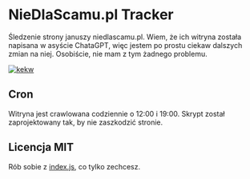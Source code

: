 # NieDlaScamu.pl Tracker
Śledzenie strony januszy niedlascamu.pl.
Wiem, że ich witryna została napisana w asyście ChataGPT, więc jestem po prostu ciekaw dalszych zmian na niej. Osobiście, nie mam z tym żadnego problemu.

[![kekw](https://img.youtube.com/vi/jxo_K7JLZxQ/0.jpg)](https://www.youtube.com/watch?v=jxo_K7JLZxQ)

## Cron
Witryna jest crawlowana codziennie o 12:00 i 19:00. Skrypt został zaprojektowany tak, by nie zaszkodzić stronie.

## Licencja MIT
Rób sobie z [index.js](index.js), co tylko zechcesz.